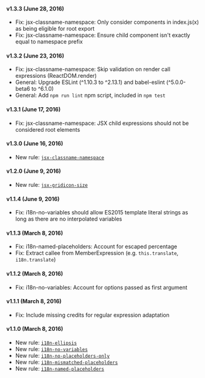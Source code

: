 #### v1.3.3 (June 28, 2016)

- Fix: jsx-classname-namespace: Only consider components in index.js(x) as being eligible for root export
- Fix: jsx-classname-namespace: Ensure child component isn't exactly equal to namespace prefix

#### v1.3.2 (June 23, 2016)

- Fix: jsx-classname-namespace: Skip validation on render call expressions (ReactDOM.render)
- General: Upgrade ESLint (^1.10.3 to ^2.13.1) and babel-eslint (^5.0.0-beta6 to ^6.1.0)
- General: Add `npm run lint` npm script, included in `npm test`

#### v1.3.1 (June 17, 2016)

- Fix: jsx-classname-namespace: JSX child expressions should not be considered root elements

#### v1.3.0 (June 16, 2016)

- New rule: [`jsx-classname-namespace`](docs/rules/jsx-classname-namespace.md)

#### v1.2.0 (June 9, 2016)

- New rule: [`jsx-gridicon-size`](docs/rules/jsx-gridicon-size.md)

#### v1.1.4 (June 9, 2016)

- Fix: i18n-no-variables should allow ES2015 template literal strings as long as there are no interpolated variables

#### v1.1.3 (March 8, 2016)

- Fix: i18n-named-placeholders: Account for escaped percentage
- Fix: Extract callee from MemberExpression (e.g. `this.translate`, `i18n.translate`)

#### v1.1.2 (March 8, 2016)

- Fix: i18n-no-variables: Account for options passed as first argument

#### v1.1.1 (March 8, 2016)

- Fix: Include missing credits for regular expression adaptation

#### v1.1.0 (March 8, 2016)

- New rule: [`i18n-ellipsis`](docs/rules/i18n-ellipsis.md)
- New rule: [`i18n-no-variables`](docs/rules/i18n-no-variables.md)
- New rule: [`i18n-no-placeholders-only`](docs/rules/i18n-no-placeholders-only.md)
- New rule: [`i18n-mismatched-placeholders`](docs/rules/i18n-mismatched-placeholders.md)
- New rule: [`i18n-named-placeholders`](docs/rules/i18n-named-placeholders.md)

